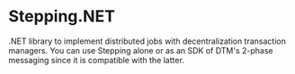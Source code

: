 # Stepping.NET
.NET library to implement distributed jobs with decentralization transaction managers. You can use Stepping alone or as an SDK of DTM's 2-phase messaging since it is compatible with the latter.
